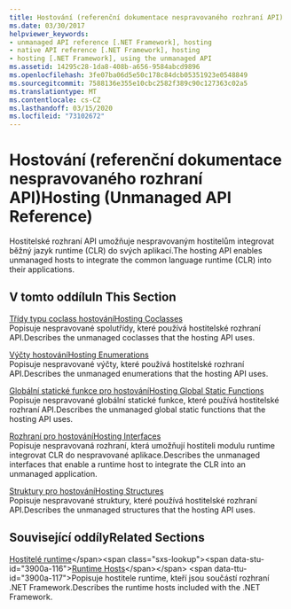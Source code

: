 ```yaml
---
title: Hostování (referenční dokumentace nespravovaného rozhraní API)
ms.date: 03/30/2017
helpviewer_keywords:
- unmanaged API reference [.NET Framework], hosting
- native API reference [.NET Framework], hosting
- hosting [.NET Framework], using the unmanaged API
ms.assetid: 14295c28-1da8-408b-a656-9584abcd9896
ms.openlocfilehash: 3fe07ba06d5e50c178c84dcb05351923e0548849
ms.sourcegitcommit: 7588136e355e10cbc2582f389c90c127363c02a5
ms.translationtype: MT
ms.contentlocale: cs-CZ
ms.lasthandoff: 03/15/2020
ms.locfileid: "73102672"
---
```

# <a name="hosting-unmanaged-api-reference"></a><span data-ttu-id="3900a-102">Hostování (referenční dokumentace nespravovaného rozhraní API)</span><span class="sxs-lookup"><span data-stu-id="3900a-102">Hosting (Unmanaged API Reference)</span></span>
<span data-ttu-id="3900a-103">Hostitelské rozhraní API umožňuje nespravovaným hostitelům integrovat běžný jazyk runtime (CLR) do svých aplikací.</span><span class="sxs-lookup"><span data-stu-id="3900a-103">The hosting API enables unmanaged hosts to integrate the common language runtime (CLR) into their applications.</span></span>  
  
## <a name="in-this-section"></a><span data-ttu-id="3900a-104">V tomto oddílu</span><span class="sxs-lookup"><span data-stu-id="3900a-104">In This Section</span></span>  
 [<span data-ttu-id="3900a-105">Třídy typu coclass hostování</span><span class="sxs-lookup"><span data-stu-id="3900a-105">Hosting Coclasses</span></span>](../../../../docs/framework/unmanaged-api/hosting/hosting-coclasses.md)  
 <span data-ttu-id="3900a-106">Popisuje nespravované spolutřídy, které používá hostitelské rozhraní API.</span><span class="sxs-lookup"><span data-stu-id="3900a-106">Describes the unmanaged coclasses that the hosting API uses.</span></span>  
  
 [<span data-ttu-id="3900a-107">Výčty hostování</span><span class="sxs-lookup"><span data-stu-id="3900a-107">Hosting Enumerations</span></span>](../../../../docs/framework/unmanaged-api/hosting/hosting-enumerations.md)  
 <span data-ttu-id="3900a-108">Popisuje nespravované výčty, které používá hostitelské rozhraní API.</span><span class="sxs-lookup"><span data-stu-id="3900a-108">Describes the unmanaged enumerations that the hosting API uses.</span></span>  
  
 [<span data-ttu-id="3900a-109">Globální statické funkce pro hostování</span><span class="sxs-lookup"><span data-stu-id="3900a-109">Hosting Global Static Functions</span></span>](../../../../docs/framework/unmanaged-api/hosting/hosting-global-static-functions.md)  
 <span data-ttu-id="3900a-110">Popisuje nespravované globální statické funkce, které používá hostitelské rozhraní API.</span><span class="sxs-lookup"><span data-stu-id="3900a-110">Describes the unmanaged global static functions that the hosting API uses.</span></span>  
  
 [<span data-ttu-id="3900a-111">Rozhraní pro hostování</span><span class="sxs-lookup"><span data-stu-id="3900a-111">Hosting Interfaces</span></span>](../../../../docs/framework/unmanaged-api/hosting/hosting-interfaces.md)  
 <span data-ttu-id="3900a-112">Popisuje nespravovaná rozhraní, která umožňují hostiteli modulu runtime integrovat CLR do nespravované aplikace.</span><span class="sxs-lookup"><span data-stu-id="3900a-112">Describes the unmanaged interfaces that enable a runtime host to integrate the CLR into an unmanaged application.</span></span>  
  
 [<span data-ttu-id="3900a-113">Struktury pro hostování</span><span class="sxs-lookup"><span data-stu-id="3900a-113">Hosting Structures</span></span>](../../../../docs/framework/unmanaged-api/hosting/hosting-structures.md)  
 <span data-ttu-id="3900a-114">Popisuje nespravované struktury, které používá hostitelské rozhraní API.</span><span class="sxs-lookup"><span data-stu-id="3900a-114">Describes the unmanaged structures that the hosting API uses.</span></span>  
  
## <a name="related-sections"></a><span data-ttu-id="3900a-115">Související oddíly</span><span class="sxs-lookup"><span data-stu-id="3900a-115">Related Sections</span></span>  
 <span data-ttu-id="3900a-116">[Hostitelé runtime](https://docs.microsoft.com/previous-versions/dotnet/netframework-4.0/a51xd4ze(v=vs.100))</span><span class="sxs-lookup"><span data-stu-id="3900a-116">[Runtime Hosts](https://docs.microsoft.com/previous-versions/dotnet/netframework-4.0/a51xd4ze(v=vs.100))</span></span>  
 <span data-ttu-id="3900a-117">Popisuje hostitele runtime, kteří jsou součástí rozhraní .NET Framework.</span><span class="sxs-lookup"><span data-stu-id="3900a-117">Describes the runtime hosts included with the .NET Framework.</span></span>
